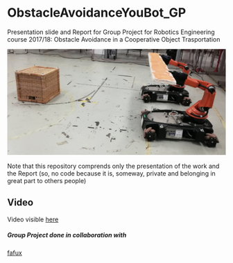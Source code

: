 # ObstacleAvoidanceYouBot_GP
Presentation slide and Report for Group Project for Robotics Engineering course 2017/18: Obstacle Avoidance in a Cooperative Object Trasportation


<p align="center">
    <img src="foto1.jpg" alt="youbut photo" width="850"/>
</p>

Note that this repository comprends only the presentation of the work  and the Report (so, no code because it is, someway, private and belonging in great part to others people)

## Video
Video visible [here](https://streamable.com/dyxd8)

##### Group Project done in collaboration with
[fafux](https://github.com/fafux)

